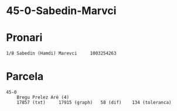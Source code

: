 # 45-0-Sabedin-Marvci

# Pronari
    1/8 Sabedin (Hamdi) Marevci     1003254263

# Parcela
    45-0
        Bregu Prelez Arë (4)
        17857 (txt)     17915 (graph)   58 (dif)    134 (toleranca)